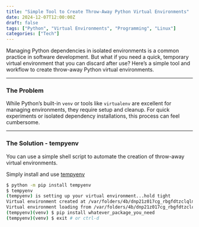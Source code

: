 ```yaml
---
title: "Simple Tool to Create Throw-Away Python Virtual Environments"
date: 2024-12-07T12:00:00Z
draft: false
tags: ["Python", "Virtual Environments", "Programming", "Linux"]
categories: ["Tech"]
---
```


Managing Python dependencies in isolated environments is a common practice in software development. But what if you need a quick, temporary virtual environment that you can discard after use? Here’s a simple tool and workflow to create throw-away Python virtual environments.

---

### **The Problem**

While Python’s built-in `venv` or tools like `virtualenv` are excellent for managing environments, they require setup and cleanup. For quick experiments or isolated dependency installations, this process can feel cumbersome.

---

### **The Solution** - tempyenv

You can use a simple shell script to automate the creation of throw-away virtual environments.

Simply install and use [tempyenv](https://github.com/outbit/tempyenv)

```bash
$ python -m pip install tempyenv
$ tempyenv
(tempyenv) is setting up your virtual environment...hold tight
Virtual environment created at /var/folders/4b/dnp21z017cg_rbgfdtzclqlm0000gn/T/tmpacwjkg5z/venv
Virtual environment loading from /var/folders/4b/dnp21z017cg_rbgfdtzclqlm0000gn/T/tmpacwjkg5z/venv
(tempyenv)(venv) $ pip install whatever_package_you_need
(tempyenv)(venv) $ exit # or ctrl-d
```